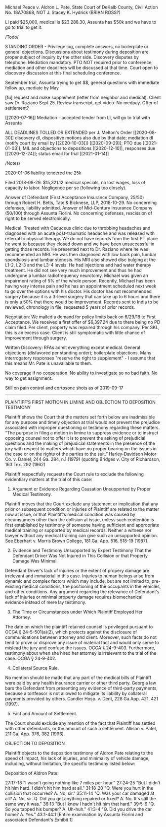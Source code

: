 Michael Peace v. Aldron L. Pate, State Court of DeKalb County, Civil
Action No. 18A70868, NOT J. Stacey K. Hydrick (BRIAN ROSS?)

LI paid $25,000, medical is $23.288.30, Assunta has $50k and we have to go to trial to get it.

/Todo/

STANDING ORDER - Privilege log, complete answers, no boilerplate or
general objections. Discussions about testimony during deposition are
proper subject of inquiry by the other side. Discovery disputes by
telephone. Mediation mandatory. PTO NOT required prior to conference,
mediation and other deadlines will be discussed at that time. Court open
to discovery discussion at this final scheduling conference.

September trial, Assunta trying to get $$, general questions with
immediate follow up, mediate by May

[fu] request and make supplement (letter from neighbor and medical).
Client saw Dr. Raziano Sept 25. Review transcript, get video. No medpay.
Offer of settlement?

[[2020-07-16]] Mediation - accepted tender from LI, will go to trial
with Assunta

ALL DEADLINES TOLLED OR EXTENDED per J. Melton's Order [[2020-08-30]]
discovery dl, dispositive motions also due by that date; mediation dl
(notify court by email by [[2020-10-03]]) [[2020-09-29]]; PTO due
[[2021-01-03]]; MIL and objections to depositions [[2020-12-10]],
responses due [[2020-12-24]]; status email for trial [[2021-01-14]]

/Notes/

2020-01-06 liability tendered the 25k

Filed 2018-08-29. $15,321.12 medical specials, no lost wages, loss of
capacity to labor. Negligence per se (following too closely).

Answer of Defendant (First Acceptance Insurance Company, 25/50) through
Robert H. Betts, Tate & Bicknese, LLP, 2018-10-29. No concerning
defenses, liability admitted. Answer of Mid-Century Insurance Company
(50/100) through Assunta Fiorini. No concerning defenses, rescission of
right to be served electronically.

Medical: Treated with Caduceus clinic due to throbbing headaches and
diagnosed with an acute post-traumatic headache and was released with
referral to physical therapy. We do not have records from the first PT
place he went to because they closed down and we have been unsuccessful
in getting those records. He presented next to Dr. Raziano where he was
recommended an MRI. He was then diagnosed with low back pain, lumbar
spondylosis and lumbar stenosis. His MRI also showed disc bulging at the
L1-2, L2-3 and the L3-4 levels. He had injections and had water therapy
treatment. He did not see very much improvement and thus he had
undergone a lumbar radiofrequency neurotomy. Michael was given an
impairment rating of 5% of the whole person. Recently, Michael has been
having very intense pain and he has an appointment scheduled next week
to go over the options with his doctor. His doctor has not recommended
surgery because it is a 3-level surgery that can take up to 6 hours and
there is only a 50% that there would be improvement. Records sent to
India to be reviewed, chronology in file, requested 5 years of prior
records.

Negotiation: We mailed a demand for policy limits back on 6/29/18 to
First Acceptance. We received a first offer of $6,397.24 due to there
being no PD claim filed. Per client, property was repaired through his
company. Per SKL, this is an excess case. Client is still symptomatic
with little chance of improvement through surgery.

Written Discovery: RFAs admit everything except medical. General
objections (disfavored per standing order); boilerplate objections. Many
interrogatory responses "reserve the right to supplement" - I assume
that this means Mr. Pate is unavailable to them.

No coverage if no cooperation. No ability to investigate so no bad
faith. No way to get assignment.

Still on pain control and cortosone shots as of 2019-09-17

---

PLAINTIFF’S FIRST MOTION IN LIMINE AND OBJECTION TO DEPOSITION TESTIMONY

Plaintiff shows the Court that the matters set forth below are inadmissible for any purpose and timely objection at trial would not prevent the prejudice associated with improper questioning or testimony regarding these matters. “The purpose in filing a motion in limine to suppress evidence or to instruct opposing counsel not to offer it is to prevent the asking of prejudicial questions and the making of prejudicial statements in the presence of the jury with respect to matters which have no proper bearing on the issues in the case or on the rights of the parties to the suit.” Harley-Davidson Motor Co. v. Daniel, 244 Ga. 284, n.1 (1979) (quoting Bridges v. City of Richardson, 163 Tex. 292 (1962)

Plaintiff respectfully requests the Court rule to exclude the following evidentiary matters at the trial of this case:

1. Argument or Evidence Regarding Causation Unsupported by Proper Medical Testimony. 

Plaintiff moves that the Court exclude any statement or implication that any prior or subsequent condition or injuries of Plaintiff are related to the matter now at issue, or that Plaintiff’s medical condition was caused by circumstances other than the collision at issue, unless such contention is first established by testimony of someone having sufficient and appropriate medical training or supported by medical records. Neither a witness nor lawyer without any medical training can give such an unsupported opinion. See Eberhart v. Morris Brown College, 181 Ga. App. 516, 518-19 (1987).

2. Evidence and Testimony Unsupported by Expert Testimony That the Defendant Driver Was Not Injured in This Collision or that Property Damage Was Minimal. 

Defendant Driver’s lack of injuries or the extent of propery damage are irrelevant and immaterial in this case. Injuries to human beings arise from dynamic and complex factors which may include, but are not limited to, pre-existing medical conditions, the positioning of the occupants in the vehicles, and other conditions. Any argument regarding the relevance of Defendant's lack of injuries or minimal property damage requires biomechanical evidence instead of mere lay testimony.

3. The Time or Circumstances under Which Plaintiff Employed Her Attorney. 

The date on which the plaintiff retained counsel is privileged pursuant to OCGA § 24-5-501(a)(2), which protects against the disclosure of communications between attorney and client. Moreover, such facts do not tend to prove or disprove any issue of material fact and would only serve to mislead the jury and confuse the issues. OCGA § 24-9-403. Furthermore, testimony about when she hired her attorney is irrelevant to the trial of the case. OCGA § 24-9-402.

4. Collateral Source Rule. 

No mention should be made that any part of the medical bills of Plaintiff were paid by any health insurance carrier or other third party. Georgia law bars the Defendant from presenting any evidence of third-party payments, because a tortfeasor is not allowed to mitigate its liability by collateral payments provided by others. Candler Hosp. v. Dent, 228 Ga.App. 421, 421 (1997).

5. Fact and Amount of Settlement. 

The Court should exclude any mention of the fact that Plaintiff has settled with other defendants, or the amount of such a settlement. Allison v. Patel, 211 Ga. App. 376, 382 (1993).

OBJECTION TO DEPOSITION

Plaintiff objects to the deposition testimony of Aldron Pate relating to the speed of impact, his lack of injuries, and minimality of vehicle damage, including, without limitation, the specific testimony listed below:

Deposition of Aldron Pate:

27:17-18 "I wasn't going nothing like 7 miles per hour."
27:24-25 "But I didn't hit him hard. I didn't hit him hard at all."
31:18-20 "Q. Were you hurt in the collision that occurred? A. No, sir."
35:11-14 "Q. Was your car damaged at all? A. No, sir. Q. Did you get anything repaired or fixed? A. No. It's still the same way it was."
36:13    "But I knew I hadn't hit him that hard."
39:5-6   "Q. So you tapped his bumper? A. Uh-huh."
41:3-4   "Q. Did you drive the car home? A. Yes."
43:1-44:1 [Entire examination by Assunta Fiorini and associated Defendant's Exhibit 1]  

